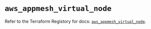 # `aws_appmesh_virtual_node`

Refer to the Terraform Registory for docs: [`aws_appmesh_virtual_node`](https://registry.terraform.io/providers/hashicorp/aws/5.6.1/docs/resources/appmesh_virtual_node).
